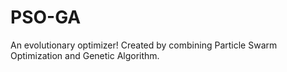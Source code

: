 # PSO-GA
An evolutionary optimizer! Created by combining Particle Swarm Optimization and Genetic Algorithm.
